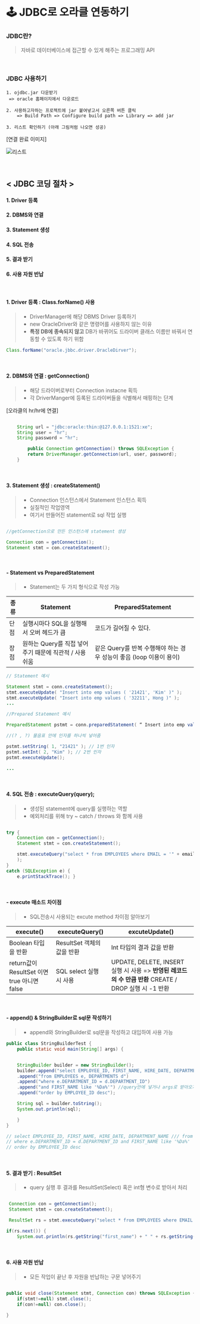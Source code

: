 # 🕹 JDBC로 오라클 연동하기

### JDBC란?

> 자바로 데이터베이스에 접근할 수 있게 해주는 프로그래밍 API

<br >

### JDBC 사용하기

    1. ojdbc.jar 다운받기
     => oracle 홈페이지에서 다운로드

    2. 사용하고자하는 프로젝트에 jar 붙여넣고서 오른쪽 버튼 클릭
        => Build Path => Configure build path => Library => add jar

    3. 리스트 확인하기 (아래 그림처럼 나오면 성공)

[연결 완료 이미지]

![리스트](./imgs/list.png)

<br>

## < JDBC 코딩 절차 >

#### 1. Driver 등록

#### 2. DBMS와 연결

#### 3. Statement 생성

#### 4. SQL 전송

#### 5. 결과 받기

#### 6. 사용 자원 반납

<br >

#### 1. Driver 등록 : Class.forName() 사용

> - DriverManager에 해당 DBMS Driver 등록하기
> - new OracleDriver와 같은 명령어를 사용하지 않는 이유
> - **특정 DB에 종속되지 않고** DB가 바뀌어도 드라이버 클래스 이름만 바꿔서 연동할 수 있도록 하기 위함

```java
Class.forName("oracle.jbbc.driver.OracleDirver");
```

<br>

#### 2. DBMS와 연결 : getConnection()

> - 해당 드라이버로부터 Connection instacne 획득
> - 각 DriverManger에 등록된 드라이버들을 식별해서 매핑하는 단계

[오라클의 hr/hr에 연결]

```java

	String url = "jdbc:oracle:thin:@127.0.0.1:1521:xe";
	String user = "hr";
	String password = "hr";

    	public Connection getConnection() throws SQLException {
		return DriverManager.getConnection(url, user, password);
	}

```

<br>

#### 3. Statement 생성 : createStatement()

> - Connection 인스턴스에서 Statement 인스턴스 획득
> - 실질적인 작업영역
> - 여기서 만들어진 statement로 sql 작업 실행

```java

//getConnection으로 만든 인스턴스에 statement 생성

Connection con = getConnection();
Statement stmt = con.createStatement();

```

<br>

#### - Statement vs PreparedStatement

> - Statement는 두 가지 형식으로 작성 가능

| 종류 | Statement                                             | PreparedStatement                                                   |
| ---- | ----------------------------------------------------- | ------------------------------------------------------------------- |
| 단점 | 실행시마다 SQL을 실행해서 오버 헤드가 큼              | 코드가 길어질 수 있다.                                              |
| 장점 | 원하는 Query를 직접 넣어주기 때문에 직관적 / 사용쉬움 | 같은 Query를 반복 수행해야 하는 경우 성능이 좋음 (loop 이용이 용이) |

```java
// Statement 예시

Statement stmt = conn.createStatement();
stmt.executeUpdate( "Insert into emp values ( '21421', 'Kim' )" );
stmt.executeUpdate( "Insert into emp values ( '32211', Hong )" );
...

```

```java
//Prepared Statement 예시

PreparedStatement pstmt = conn.preparedStatement( “ Insert into emp values ( ?, ? ) “ );

//(? , ?) 물음표 안에 인자를 하나씩 넣어줌

pstmt.setString( 1, "21421" ); // 1번 인자
pstmt.setInt( 2, "Kim" ); // 2번 인자
pstmt.executeUpdate();

...
```

<br />

#### 4. SQL 전송 : executeQuery(query);

> - 생성된 statement에 query를 실행하는 역할
> - 예외처리를 위해 try ~ catch / throws 와 함께 사용

```java

try {
    Connection con = getConnection();
    Statement stmt = con.createStatement();

    stmt.executeQuery("select * from EMPLOYEES where EMAIL = '" + email + "'"
	);
}
catch (SQLException e) {
    e.printStackTrace(); }


```

<br>

#### - execute 매소드 차이점

> - SQL전송시 사용되는 excute method 차이점 알아보기

| execute()                                   | executeQuery()             | excuteUpdate()                                                                                        |
| ------------------------------------------- | -------------------------- | ----------------------------------------------------------------------------------------------------- |
| Boolean 타입을 반환                         | ResultSet 객체의 값을 반환 | Int 타입의 결과 값을 반환                                                                             |
| return값이 ResultSet 이면 true 아니면 false | SQL select 실행 시 사용    | UPDATE, DELETE, INSERT 실행 시 사용 => **반영된 레코드의 수 만큼 반환** CREATE / DROP 실행 시 -1 반환 |

<br>

#### - append() & StringBuilder로 sql문 작성하기

> - append와 StringBuilder로 sql문을 작성하고 대입하여 사용 가능

```java
public class StringBuilderTest {
	public static void main(String[] args) {


	StringBuilder builder = new StringBuilder();
	builder.append("select EMPLOYEE_ID, FIRST_NAME, HIRE_DATE, DEPARTMENT_NAME")
	.append("from EMPLOYEES e, DEPARTMENTS d")
	.append("where e.DEPARTMENT_ID = d.DEPARTMENT_ID")
	.append("and FIRST_NAME like '%Da%'") //query안에 넣거나 args로 받아오거나;
	.append("order by EMPLOYEE_ID desc");

	String sql = builder.toString();
	System.out.println(sql);

	}
}

// select EMPLOYEE_ID, FIRST_NAME, HIRE_DATE, DEPARTMENT_NAME /// from EMPLOYEES e, DEPARTMENTS d
// where e.DEPARTMENT_ID = d.DEPARTMENT_ID and FIRST_NAME like '%Da%'
// order by EMPLOYEE_ID desc

```

<br>

#### 5. 결과 받기 : ResultSet

> - query 실행 후 결과를 ResultSet(Select) 혹은 int형 변수로 받아서 처리

```java

 Connection con = getConnection();
 Statement stmt = con.createStatement();

 ResultSet rs = stmt.executeQuery("select * from EMPLOYEES where EMAIL = '" + email + "'");

if(rs.next()) {
    System.out.println(rs.getString("first_name") + " " + rs.getString("salary")); }

```

<br >

#### 6. 사용 자원 반납

> - 모든 작업이 끝난 후 자원을 반납하는 구문 넣어주기

```java

public void close(Statement stmt, Connection con) throws SQLException {
	if(stmt!=null) stmt.close();
	if(con!=null) con.close();

}
```
